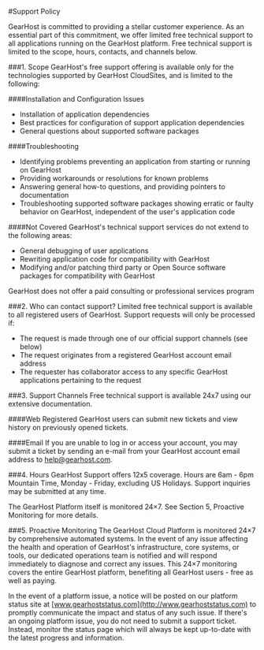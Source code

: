 #Support Policy

GearHost is committed to providing a stellar customer experience. As an essential part of this commitment, we offer limited free technical support to all applications running on the GearHost platform. Free technical support is limited to the scope, hours, contacts, and channels below.

###1. Scope
GearHost's free support offering is available only for the technologies supported by GearHost CloudSites, and is limited to the following:

####Installation and Configuration Issues
- Installation of application dependencies
- Best practices for configuration of support application dependencies
- General questions about supported software packages

####Troubleshooting
- Identifying problems preventing an application from starting or running on GearHost
- Providing workarounds or resolutions for known problems
- Answering general how-to questions, and providing pointers to documentation
- Troubleshooting supported software packages showing erratic or faulty behavior on GearHost, independent of the user's application code

####Not Covered
GearHost's technical support services do not extend to the following areas:

- General debugging of user applications
- Rewriting application code for compatibility with GearHost
- Modifying and/or patching third party or Open Source software packages for compatibility with GearHost

GearHost does not offer a paid consulting or professional services program

###2. Who can contact support?
Limited free technical support is available to all registered users of GearHost. Support requests will only be processed if:

- The request is made through one of our official support channels (see below)
- The request originates from a registered GearHost account email address
- The requester has collaborator access to any specific GearHost applications pertaining to the request

###3. Support Channels
Free technical support is available 24x7 using our extensive documentation.

####Web
Registered GearHost users can submit new tickets and view history on previously opened tickets.

####Email
If you are unable to log in or access your account, you may submit a ticket by sending an e-mail from your GearHost account email address to help@gearhost.com.

###4. Hours
GearHost Support offers 12x5 coverage. Hours are 6am - 6pm Mountain Time, Monday - Friday, excluding US Holidays. Support inquiries may be submitted at any time.

The GearHost Platform itself is monitored 24×7. See Section 5, Proactive Monitoring for more details.

###5. Proactive Monitoring
The GearHost Cloud Platform is monitored 24×7 by comprehensive automated systems. In the event of any issue affecting the health and operation of GearHost's infrastructure, core systems, or tools, our dedicated operations team is notified and will respond immediately to diagnose and correct any issues. This 24×7 monitoring covers the entire GearHost platform, benefiting all GearHost users - free as well as paying.

In the event of a platform issue, a notice will be posted on our platform status site at [www.gearhoststatus.com](http://www.gearhoststatus.com) to promptly communicate the impact and status of any such issue. If there's an ongoing platform issue, you do not need to submit a support ticket. Instead, monitor the status page which will always be kept up-to-date with the latest progress and information.